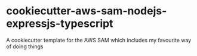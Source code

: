 # cookiecutter-aws-sam-nodejs-expressjs-typescript
A cookiecutter template for the AWS SAM which includes my favourite way of doing things
